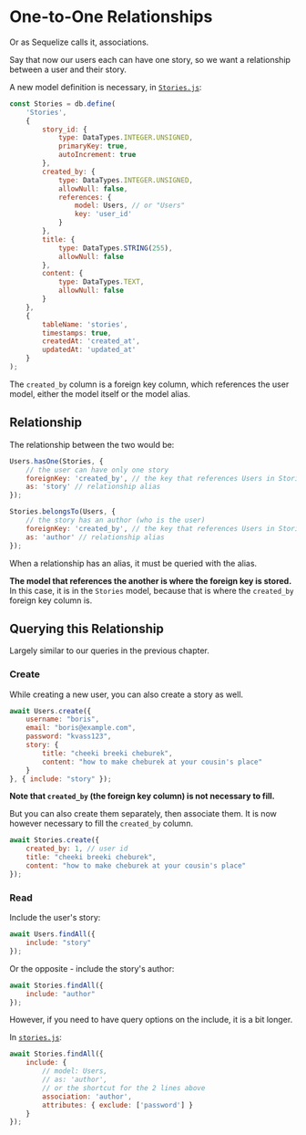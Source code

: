 # One-to-One Relationships

Or as Sequelize calls it, associations.

Say that now our users each can have one story, so we want a relationship between a user and their story.

A new model definition is necessary, in [`Stories.js`](../server/src/models/Stories.js):

```js
const Stories = db.define(
    'Stories',
    {
        story_id: {
            type: DataTypes.INTEGER.UNSIGNED,
            primaryKey: true,
            autoIncrement: true
        },
        created_by: {
            type: DataTypes.INTEGER.UNSIGNED,
            allowNull: false,
            references: {
                model: Users, // or "Users"
                key: 'user_id'
            }
        },
        title: {
            type: DataTypes.STRING(255),
            allowNull: false
        },
        content: {
            type: DataTypes.TEXT,
            allowNull: false
        }
    },
    {
        tableName: 'stories',
        timestamps: true,
        createdAt: 'created_at',
        updatedAt: 'updated_at'
    }
);
```

The `created_by` column is a foreign key column, which references the user model, either the model itself or the model alias.

## Relationship

The relationship between the two would be:

```js
Users.hasOne(Stories, {
    // the user can have only one story
    foreignKey: 'created_by', // the key that references Users in Stories
    as: 'story' // relationship alias
});

Stories.belongsTo(Users, {
    // the story has an author (who is the user)
    foreignKey: 'created_by', // the key that references Users in Stories
    as: 'author' // relationship alias
});
```

When a relationship has an alias, it must be queried with the alias.

**The model that references the another is where the foreign key is stored.** In this case, it is in the `Stories` model, because that is where the `created_by` foreign key column is.

## Querying this Relationship

Largely similar to our queries in the previous chapter.

### Create

While creating a new user, you can also create a story as well.

```js
await Users.create({
    username: "boris",
    email: "boris@example.com",
    password: "kvass123",
    story: {
        title: "cheeki breeki cheburek",
        content: "how to make cheburek at your cousin's place"
    }
}, { include: "story" });
```

**Note that `created_by` (the foreign key column) is not necessary to fill.**

But you can also create them separately, then associate them. It is now however necessary to fill the `created_by` column.

```js
await Stories.create({
    created_by: 1, // user id
    title: "cheeki breeki cheburek",
    content: "how to make cheburek at your cousin's place"
});
```

### Read

Include the user's story:

```js
await Users.findAll({
    include: "story"
});
```

Or the opposite - include the story's author:

```js
await Stories.findAll({
    include: "author"
});
```

However, if you need to have query options on the include, it is a bit longer.

In [`stories.js`](../server/src/controllers/stories.js):

```js
await Stories.findAll({
    include: {
        // model: Users,
        // as: 'author',
        // or the shortcut for the 2 lines above
        association: 'author',
        attributes: { exclude: ['password'] }
    }
});
```
